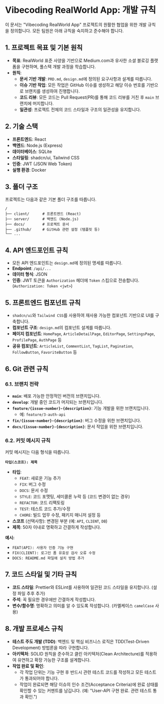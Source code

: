 # Vibecoding RealWorld App: 개발 규칙

이 문서는 "Vibecoding RealWorld App" 프로젝트의 원활한 협업을 위한 개발 규칙을 정의합니다. 모든 팀원은 아래 규칙을 숙지하고 준수해야 합니다.

## 1. 프로젝트 목표 및 기본 원칙

- **목표**: RealWorld 표준 사양을 기반으로 Medium.com과 유사한 소셜 블로깅 플랫폼을 구현하며, 풀스택 개발 과정을 학습합니다.
- **원칙**:
    - **문서 기반 개발**: `PRD.md`, `design.md`에 정의된 요구사항과 설계를 따릅니다.
    - **이슈 기반 작업**: 모든 작업은 GitHub 이슈를 생성하고 해당 이슈 번호를 기반으로 브랜치를 생성하여 진행합니다.
    - **코드 리뷰**: 모든 코드는 Pull Request(PR)를 통해 코드 리뷰를 거친 후 `main` 브랜치에 머지합니다.
    - **일관성**: 프로젝트 전체의 코드 스타일과 구조의 일관성을 유지합니다.

## 2. 기술 스택

- **프론트엔드**: React
- **백엔드**: Node.js (Express)
- **데이터베이스**: SQLite
- **스타일링**: shadcn/ui, Tailwind CSS
- **인증**: JWT (JSON Web Token)
- **실행 환경**: Docker

## 3. 폴더 구조

프로젝트는 다음과 같은 기본 폴더 구조를 따릅니다.

```
/
├── client/      # 프론트엔드 (React)
├── server/      # 백엔드 (Node.js)
├── docs/        # 프로젝트 문서
├── .github/     # GitHub 관련 설정 (템플릿 등)
└── ...
```

## 4. API 엔드포인트 규칙

- 모든 API 엔드포인트는 `design.md`에 정의된 명세를 따릅니다.
- **Endpoint**: `/api/...`
- **데이터 형식**: JSON
- **인증**: JWT 토큰을 `Authorization` 헤더에 `Token` 스킴으로 전송합니다. (`Authorization: Token <jwt>`)

## 5. 프론트엔드 컴포넌트 규칙

- `shadcn/ui`와 `Tailwind CSS`를 사용하여 재사용 가능한 컴포넌트 기반으로 UI를 구축합니다.
- **컴포넌트 구조**: `design.md`의 컴포넌트 설계를 따릅니다.
- **페이지 컴포넌트**: `HomePage`, `ArticleDetailPage`, `EditorPage`, `SettingsPage`, `ProfilePage`, `AuthPage` 등
- **공유 컴포넌트**: `ArticleList`, `CommentList`, `TagList`, `Pagination`, `FollowButton`, `FavoriteButton` 등

## 6. Git 관련 규칙

### 6.1. 브랜치 전략

- **`main`**: 배포 가능한 안정적인 버전의 브랜치입니다.
- **`develop`**: 개발 중인 코드가 머지되는 브랜치입니다.
- **`feature/{issue-number}-{description}`**: 기능 개발을 위한 브랜치입니다.
    - 예: `feature/3-auth-api`
- **`fix/{issue-number}-{description}`**: 버그 수정을 위한 브랜치입니다.
- **`docs/{issue-number}-{description}`**: 문서 작업을 위한 브랜치입니다.

### 6.2. 커밋 메시지 규칙

커밋 메시지는 다음 형식을 따릅니다.

**`타입(스코프): 제목`**

- **타입**:
    - `FEAT`: 새로운 기능 추가
    - `FIX`: 버그 수정
    - `DOCS`: 문서 수정
    - `STYLE`: 코드 포맷팅, 세미콜론 누락 등 (코드 변경이 없는 경우)
    - `REFACTOR`: 코드 리팩토링
    - `TEST`: 테스트 코드 추가/수정
    - `CHORE`: 빌드 업무 수정, 패키지 매니저 설정 등
- **스코프** (선택사항): 변경된 부분 (예: `API`, `CLIENT`, `DB`)
- **제목**: 50자 이내로 명확하고 간결하게 작성합니다.

**예시:**
- `FEAT(API): 사용자 인증 기능 구현`
- `FIX(CLIENT): 로그인 폼 유효성 검사 오류 수정`
- `DOCS: README.md 파일에 설치 방법 추가`

## 7. 코드 스타일 및 기타 규칙

- **코드 스타일**: Prettier와 ESLint를 사용하여 일관된 코드 스타일을 유지합니다. (설정 파일 추후 추가)
- **주석**: 꼭 필요한 경우에만 간결하게 작성합니다.
- **변수/함수명**: 명확하고 의미를 알 수 있도록 작성합니다. (카멜케이스 `camelCase` 사용)

## 8. 개발 프로세스 규칙

- **테스트 주도 개발 (TDD)**: 백엔드 및 핵심 비즈니스 로직은 TDD(Test-Driven Development) 방법론을 따라 구현합니다.
- **아키텍처**: SOLID 원칙을 준수하고 클린 아키텍처(Clean Architecture)를 적용하여 유연하고 확장 가능한 구조를 설계합니다.
- **작업 완료 및 확인**:
    - 각 작업 단위는 기능 구현 후 반드시 관련 테스트 코드를 작성하고 모든 테스트가 통과되어야 합니다.
    - 작업이 완료되면 해당 이슈의 인수 조건(Acceptance Criteria)에 완료 상태를 확인할 수 있는 커멘트를 남깁니다. (예: "User-API 구현 완료. 관련 테스트 통과 확인.")

